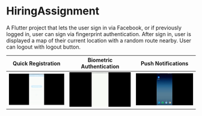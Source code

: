 # HiringAssignment

A Flutter project that lets the user sign in via Facebook, or if previously logged in, user can sign via fingerprint authentication.
After sign in, user is displayed a map of their current location with a random route nearby. User can logout with logout button.

Quick Registration         |  Biometric Authentication |   Push Notifications
:-------------------------:|:-------------------------:|:-------------------------:|
![](demo/demo1.gif)  |  ![](demo/demo2.gif) | ![](demo/demo3.gif)
